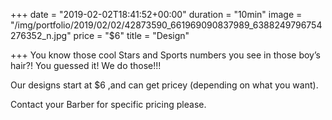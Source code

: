 +++
date = "2019-02-02T18:41:52+00:00"
duration = "10min"
image = "/img/portfolio/2019/02/02/42873590_661969090837989_6388249796754276352_n.jpg"
price = "$6"
title = "Design"

+++
You know those cool Stars and Sports numbers you see in those boy’s hair?! You guessed it! We do those!!!

Our designs start at $6 ,and can get pricey (depending on what you want).

Contact your Barber for specific pricing please.